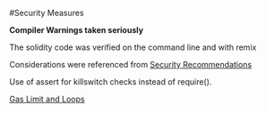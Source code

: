 #Security Measures

**Compiler Warnings taken seriously**

The solidity code was verified on the command line and with remix 

Considerations were referenced from [Security Recommendations](https://solidity.readthedocs.io/en/v0.4.24/security-considerations.html) 

Use of assert for killswitch checks instead of require().

[Gas Limit and Loops](https://solidity.readthedocs.io/en/v0.4.24/security-considerations.html#gas-limit-and-loops)